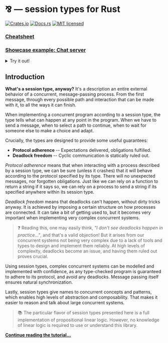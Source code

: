 # ⅋ — session types for Rust

[![Crates.io][crates-badge]][crates-url]
[![Docs.rs][docs-badge]][docs-url]
[![MIT licensed][mit-badge]][mit-url]

[crates-badge]: https://img.shields.io/crates/v/par
[crates-url]: https://crates.io/crates/par
[docs-badge]: https://img.shields.io/docsrs/par
[docs-url]: https://docs.rs/par/latest/par
[mit-badge]: https://img.shields.io/badge/license-MIT-blue.svg
[mit-url]: https://github.com/faiface/par/blob/main/LICENSE

[cheatsheet-url]: https://github.com/faiface/par/blob/main/CHEATSHEET.md
[chat-example-url]: https://github.com/faiface/par/blob/main/examples/chat.rs

### [Cheatsheet][cheatsheet-url]

### [Showcase example: Chat server][chat-example-url]

<details>
<summary>Try it out!</summary>

This example is a simple single-room chat server that operates via WebSocket. After
cloning the repository, run it with:

```plain
> cargo run --example chat
Listening on: 127.0.0.1:3000
```

Use any WebSocket client to connect to it. For example, I like to use [Postman](https://www.postman.com).

Right after connecting, you should get a message:

```plain
> What's your name?
```

Respond with your nickname and you're in the room. Make multiple connections and chat away!

| Alice | Bob |
| --- | --- |
| `> What's your name?` |  |
| **`alice`** |  |
| `> alice joined` |  |
|  | `> What's your name?` |
|  | **`bob`** |
| `> bob joined` | `> bob joined` |
| **`hey bob!`** |  |
| `alice> hey bob!` | `alice> hey bob!` |
|  | **`hey alice! how are you doing?`** |
| `bob> hey alice! how are you doing?` | `bob> hey alice! how are you doing?` |
| **`good! session types are cool ;)`** |  |
| `alice> good! session types are cool ;)` | `alice> good! session types are cool ;)` |
</details>

## Introduction

**What's a session type, anyway?** It's a description an entire external behavior
of a concurrent, message-passing process. From the first message, through every
possible path and interaction that can be made with it, to all the ways it can
finish.

When implementing a concurrent program according to a session type, the type tells
what can happen at any point in the program. When we have to send a message, when to
select a path to continue, when to wait for someone else to make a choice and adapt.

Crucially, the types are designed to provide some useful guarantees:

- **Protocol adherence** -- Expectations delivered, obligations fulfilled.
- **Deadlock freedom** -- Cyclic communication is statically ruled out.

_Protocol adherence_ means that when interacting with a process described by a session
type, we can be sure (unless it crashes) that it will behave according to the protocol
specified by its type. There will no unexpected messages, nor forgotten obligations.
Just like we can rely on a function to return a string if it says so, we can rely on
a process to send a string if its specified anywhere within its session type.

_Deadlock freedom_ means that deadlocks can't happen, without dirty tricks anyway. It is
achieved by imposing a certain structure on how processes are connected. It can take
a bit of getting used to, but it becomes very important when implementing very complex
concurrent systems.

> ❓ Reading this, one may easily think, _"I don't see deadlocks happen in practice..."_,
and that's a valid objection! But it arises from our concurrent systems not being very
complex due to a lack of tools and types to design and implement them reliably.
At high levels of complexity, deadlocks become an issue, and having them ruled out
proves crucial.

Using session types, complex concurrent systems can be modelled and implemented with confidence,
as any type-checked program is guaranteed to adhere to its protocol, and avoid any deadlocks.
Message passing itself ensures natural synchronization.

Lastly, session types give names to concurrent concepts and patterns, which
enables high levels of abstraction and composability. That makes it easier to
reason and talk about large concurrent systems.

> 📚 The particular flavor of session types presented here is a full implementation
of propositional linear logic. However, no knowledge of linear logic is required to use
or understand this library.

[**Continue reading the tutorial...**][docs-url]
